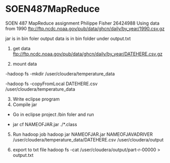 # SOEN487MapReduce
SOEN 487 MapReduce assignment
Philippe Fisher 26424988
Using data from 1990
ftp://ftp.ncdc.noaa.gov/pub/data/ghcn/daily/by_year/1990.csv.gz

jar is in bin foler
output data is in bin folder under output.txt


1. get data 
ftp://ftp.ncdc.noaa.gov/pub/data/ghcn/daily/by_year/DATEHERE.csv.gz

2. mount data

-hadoop fs -mkdir /user/cloudera/temperature_data

-hadoop fs -copyFromLocal DATEHERE.csv /user/cloudera/temperature_data

3. Write eclipse program
4. Compile jar

- Go in eclipse project /bin foler and run

- jar cf NAMEOFJAR.jar ./*.class

5. Run hadoop job
hadoop jar NAMEOFJAR.jar NAMEOFJAVADRIVER /user/cloudera/temperature_data/DATEHERE.csv /user/cloudera/output

6. export to txt file
hadoop fs -cat /user/cloudera/output/part-r-00000 > output.txt
